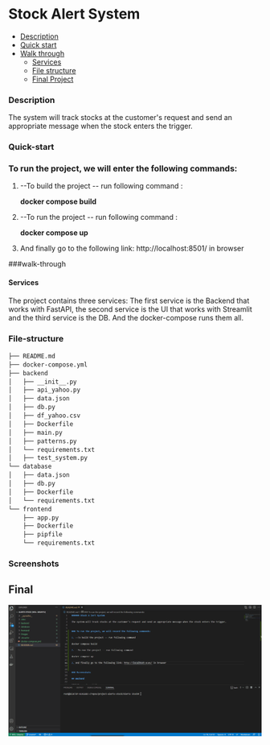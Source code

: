 # Stock Alert System

-   [Description](#description)
-   [Quick start](#Quick-start)
-   [Walk through](#walk-through)
    -   [Services](#Services)
    -   [File structure](#file-structure)
    -   [Final Project](#Final)


### Description

The system will track stocks at the customer's request and send an appropriate message when the stock enters the trigger.

### Quick-start

### To run the project, we will enter the following commands:

1. --To build the project -- run following command :

    **docker compose build**

2. --To run the project -- run following command :
 
    **docker compose up**

3. And finally go to the following link: http://localhost:8501/ in browser 

###walk-through
#### Services
The project contains three services:
The first service is the Backend that works with FastAPI, the second service is the UI that works with Streamlit and the third service is the DB.
And the docker-compose runs them all.

### File-structure

```sh
├── README.md
├── docker-compose.yml
├── backend
│   ├── __init__.py
│   ├── api_yahoo.py
│   ├── data.json
│   ├── db.py
│   ├── df_yahoo.csv
│   ├── Dockerfile
│   ├── main.py
│   ├── patterns.py
│   └── requirements.txt
│   ├── test_system.py
└── database
│   ├── data.json
│   ├── db.py
│   ├── Dockerfile
│   └── requirements.txt
└── frontend
    ├── app.py
    ├── Dockerfile
    ├── pipfile
    └── requirements.txt
```





### Screenshots

## Final

![](/images/gif_alert_stock.gif)
